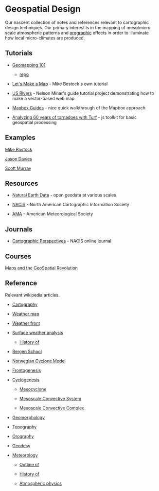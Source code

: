 Geospatial Design
=================

Our nascent collection of notes and references relevant to cartographic design
techniques.  Our primary interest is in the mapping of meso/micro scale
atmospheric patterns and [orographic](http://en.wikipedia.org/wiki/Orography) effects in order to illuminate how local micro-climates are produced. 


## Tutorials

* [Geomapping 101](http://chimera.labs.oreilly.com/books/1230000000345/ch12.html)

  * [repo](https://github.com/alignedleft/d3-book/tree/master/chapter_12)

* [Let's Make a Map](http://bost.ocks.org/mike/map/) - Mike Bostock's own
  tutorial

* [US Rivers](https://github.com/NelsonMinar/vector-river-map) - Nelson Minar's
  guide tutorial project demonstrating how to make a vector-based web map

* [Mapbox Guides](https://www.mapbox.com/guides/) - nice quick walkthrough of
  the Mapbox approach

* [Analyzing 60 years of tornadoes with Turf](https://www.mapbox.com/blog/60-years-of-tornadoes-with-turf/) - js toolkit for basic geospatial processing




## Examples

[Mike Bostock](http://bost.ocks.org/mike/)

[Jason Davies](http://www.jasondavies.com/maps/)

[Scott Murray](https://github.com/alignedleft/d3-book/tree/master/chapter_12)


## Resources

* [Natural Earth Data](http://www.naturalearthdata.com) - open geodata at various scales

* [NACIS](http://www.nacis.org/) - North American Cartographic Information
Society

* [AMA](http://en.wikipedia.org/wiki/American_Meteorological_Society) - American Meteorological Society


## Journals

* [Cartographic Perspectives](http://cartographicperspectives.org/index.php/journal) - NACIS online journal


## Courses

[Maps and the GeoSpatial Revolution](https://www.coursera.org/course/maps)


## Reference

Relevant wikipedia articles.

* [Cartography](http://en.wikipedia.org/wiki/Cartography)

* [Weather map](http://en.wikipedia.org/wiki/Weather_map)

* [Weather front](http://en.wikipedia.org/wiki/Weather_front)

* [Surface weather analysis](http://en.wikipedia.org/wiki/Surface_weather_analysis)

  * [History of](http://en.wikipedia.org/wiki/History_of_surface_weather_analysis)

* [Bergen School](http://en.wikipedia.org/wiki/Bergen_School_of_Meteorology)

* [Norwegian Cyclone Model](http://en.wikipedia.org/wiki/Norwegian_cyclone_model)

* [Frontogenesis](http://en.wikipedia.org/wiki/Frontogenesis)

* [Cyclogenesis](http://en.wikipedia.org/wiki/Cyclogenesis)

  * [Mesocyclone](http://en.wikipedia.org/wiki/Mesocyclone)

  * [Mesoscale Convective System](http://en.wikipedia.org/wiki/Mesoscale_Convective_System)

  * [Mesoscale Convective Complex](http://en.wikipedia.org/wiki/Mesoscale_Convective_Complex)

* [Geomorphology](http://en.wikipedia.org/wiki/Geomorphology)

* [Topography](http://en.wikipedia.org/wiki/Topography)

* [Orography](http://en.wikipedia.org/wiki/Orography)

* [Geodesy](http://en.wikipedia.org/wiki/Geodesy)

* [Meteorology](http://en.wikipedia.org/wiki/Meteorology)

  * [Outline of](http://en.wikipedia.org/wiki/Outline_of_meteorology)

  * [History of](http://en.wikipedia.org/wiki/Outline_of_meteorology)

  * [Atmospheric physics](http://en.wikipedia.org/wiki/Atmospheric_physics)
